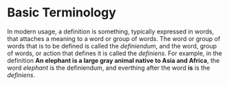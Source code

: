 # Basic Terminology

In modern usage, a definition is something, typically expressed in words, that attaches a meaning to a word or group of words. The word or group of words that is to be defined is called the _definiendum_, and the word, group of words, or action that defines it is called the _definiens_. For example, in the definition **An elephant is a large gray animal native to Asia and Africa**, the word _elephant_ is the definiendum, and everthing after the word **is** is the _definiens_.